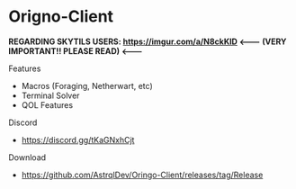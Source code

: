 # Origno-Client

**REGARDING SKYTILS USERS: https://imgur.com/a/N8ckKlD <--- (VERY IMPORTANT!! PLEASE READ) <---**

Features

- Macros (Foraging, Netherwart, etc)
- Terminal Solver
- QOL Features

Discord
+ https://discord.gg/tKaGNxhCjt

Download
+ https://github.com/AstrqlDev/Oringo-Client/releases/tag/Release
